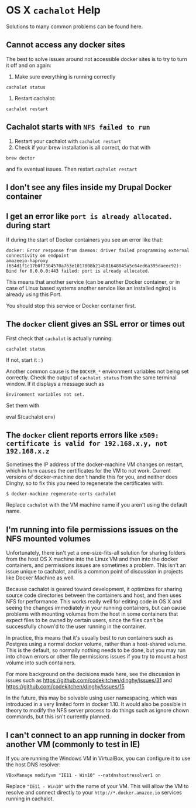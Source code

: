 # OS X `cachalot` Help

<!-- toc -->

Solutions to many common problems can be found here.

## Cannot access any docker sites

The best to solve issues around not accessible docker sites is to try to turn it off and on again:

1. Make sure everything is running correctly

  ```
  cachalot status
  ```

1. Restart cachalot:

  ```
  cachalot restart
  ```

## Cachalot starts with `NFS failed to run`

1. Restart your cachalot with `cachalot restart`
2. Check if your brew installation is all correct, do that with

  ```
  brew doctor
  ```

   and fix eventual issues. Then restart `cachalot restart`

## I don't see any files inside my Drupal Docker container

## I get an error like `port is already allocated.` during start

If during the start of Docker containers you see an error like that:

  ```
  docker: Error response from daemon: driver failed programming external connectivity on endpoint
  amazeeio-haproxy (654d1f1c17b0f7304570a763e1017808b214b81648045a5c64ed6a395daeec92):
  Bind for 0.0.0.0:443 failed: port is already allocated.
  ```

This means that another service (can be another Docker container, or in case of Linux based systems another service like an installed nginx) is already using this Port.

You should stop this service or Docker container first.

## The `docker` client gives an SSL error or times out

First check that `cachalot` is actually running:

```
cachalot status
```

If not, start it : )

Another common cause is the `DOCKER_*` environment variables not being set correctly. Check the output of `cachalot status` from the same terminal window. If it displays a message such as

    Environment variables not set.

Set them with

  eval $(cachalot env)


## The `docker` client reports errors like `x509: certificate is valid for 192.168.x.y, not 192.168.x.z`

Sometimes the IP address of the docker-machine VM changes on restart, which in turn causes the certificates for the VM to not work. Current versions of docker-machine don't handle this for you, and neither does Dinghy, so to fix this you need to regenerate the certificates with:

    $ docker-machine regenerate-certs cachalot

Replace `cachalot` with the VM machine name if you aren't using the default name.

## I'm running into file permissions issues on the NFS mounted volumes

Unfortunately, there isn't yet a one-size-fits-all solution for sharing folders from the host OS X machine into the Linux VM and then into the docker containers, and permissions issues are sometimes a problem. This isn't an issue unique to cachalot, and is a common point of discussion in projects like Docker Machine as well.

Because cachalot is geared toward development, it optimizes for sharing source code directories between the containers and host, and then uses NFS for performance. This works really well for editing code in OS X and seeing the changes immediately in your running containers, but can cause problems with mounting volumes from the host in some containers that expect files to be owned by certain users, since the files can't be successfully chown'd to the user running in the container.

In practice, this means that it's usually best to run containers such as
Postgres using a normal docker volume, rather than a host-shared volume. This is the default, so normally nothing needs to be done, but you may run into chown errors or other file permissions issues if you try to mount a host volume into such containers.

For more background on the decisions made here, see the discussion in issues such as https://github.com/codekitchen/dinghy/issues/31 and
https://github.com/codekitchen/dinghy/issues/15

In the future, this may be solvable using user namespacing, which was introduced in a very limited form in docker 1.10. It would also be possible in theory to modify the NFS server process to do things such as ignore chown commands, but this isn't currently planned.

## I can't connect to an app running in docker from another VM (commonly to test in IE)

If you are running the Windows VM in VirtualBox, you can configure it to use the host DNS resolver:

    VBoxManage modifyvm "IE11 - Win10" --natdnshostresolver1 on

Replace `"IE11 - Win10"` with the name of your VM. This will allow the VM to resolve and connect directly to your `http://*.docker.amazee.io` services running in cachalot.
